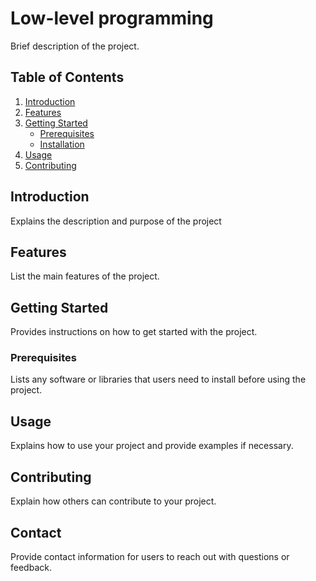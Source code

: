 # Low-level programming

Brief description of the project.

## Table of Contents
1. [Introduction](#introduction)
2. [Features](#features)
3. [Getting Started](#getting-started)
    - [Prerequisites](#prerequisites)
    - [Installation](#installation)
4. [Usage](#usage)
5. [Contributing](#contributing)

## Introduction

Explains the description and purpose of the project

## Features

List the main features of the project.

## Getting Started

Provides instructions on how to get started with the project.

### Prerequisites

Lists any software or libraries that users need to install before using the project.


## Usage

Explains how to use your project and provide examples if necessary.

## Contributing

Explain how others can contribute to your project.


## Contact

Provide contact information for users to reach out with questions or feedback.

